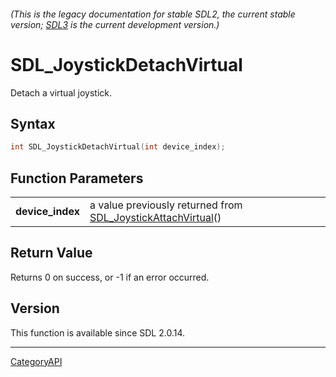 ###### (This is the legacy documentation for stable SDL2, the current stable version; [SDL3](https://wiki.libsdl.org/SDL3/) is the current development version.)
# SDL_JoystickDetachVirtual

Detach a virtual joystick.

## Syntax

```c
int SDL_JoystickDetachVirtual(int device_index);

```

## Function Parameters

|                      |                                                                                           |
| -------------------- | ----------------------------------------------------------------------------------------- |
| **device_index**     | a value previously returned from [SDL_JoystickAttachVirtual](SDL_JoystickAttachVirtual)() |

## Return Value

Returns 0 on success, or -1 if an error occurred.

## Version

This function is available since SDL 2.0.14.

----
[CategoryAPI](CategoryAPI)

